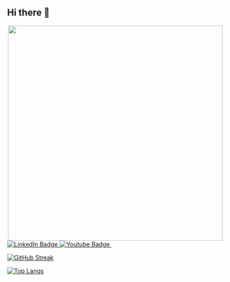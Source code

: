 ## Hi there 👋

<div id="header" align="center">
  <img src="https://i.giphy.com/media/v1.Y2lkPTc5MGI3NjExdmc5eGVoOW8wNnd4ZGhsc3ZtOWo2OW5yaTE0MXo3cmZld20xb3h3eiZlcD12MV9pbnRlcm5hbF9naWZfYnlfaWQmY3Q9Zw/qgQUggAC3Pfv687qPC/giphy.gif" width="500"/>
</div>

<div id="badges">
  <a href="https://www.linkedin.com/in/rajataswani/">
    <img src="https://img.shields.io/badge/LinkedIn-blue?style=for-the-badge&logo=linkedin&logoColor=white" alt="LinkedIn Badge"/>
  </a>
  <a href="https://www.youtube.com/@RajatAswani/about">
    <img src="https://img.shields.io/badge/YouTube-red?style=for-the-badge&logo=youtube&logoColor=white" alt="Youtube Badge"/>
  </a>
  <img src="https://komarev.com/ghpvc/?username=rajataswani&style=flat-square&color=blue" alt=""/>

</div>

[![GitHub Streak](http://github-readme-streak-stats.herokuapp.com?user=rajataswani&theme=dark&background=000000)](https://git.io/streak-stats)

[![Top Langs](https://github-readme-stats.vercel.app/api/top-langs/?username=rajataswani&layout=compact&theme=vision-friendly-dark)](https://github.com/anuraghazra/github-readme-stats)

<!--
**rajataswani/rajataswani** is a ✨ _special_ ✨ repository because its `README.md` (this file) appears on your GitHub profile.

Here are some ideas to get you started:

- 🔭 I’m currently working on ...
- 🌱 I’m currently learning ...
- 👯 I’m looking to collaborate on ...
- 🤔 I’m looking for help with ...
- 💬 Ask me about ...
- 📫 How to reach me: ...
- 😄 Pronouns: ...
- ⚡ Fun fact: ...
-->
